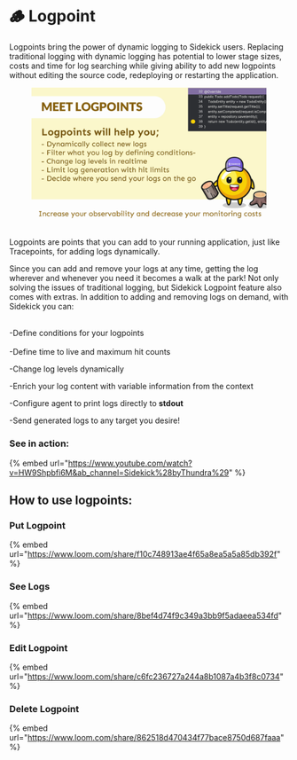 # 🪵 Logpoint

Logpoints bring the power of dynamic logging to Sidekick users. Replacing traditional logging with dynamic logging has potential to lower stage sizes, costs and time for log searching while giving ability to add new logpoints without editing the source code, redeploying or restarting the application.

<figure><img src="../.gitbook/assets/meetlogpoints(1).gif" alt=""/><figcaption></figcaption></figure>

Logpoints are points that you can add to your running application, just like Tracepoints, for adding logs dynamically.&#x20;

Since you can add and remove your logs at any time, getting the log wherever and whenever you need it becomes a walk at the park! Not only solving the issues of traditional logging, but Sidekick Logpoint feature also comes with extras. In addition to adding and removing logs on demand, with Sidekick you can:

\
\-Define conditions for your logpoints\
\
\-Define time to live and maximum hit counts

\-Change log levels dynamically

\-Enrich your log content with variable information from the context

\-Configure agent to print logs directly to **stdout**

\-Send generated logs to any target you desire!



### See in action:

{% embed url="https://www.youtube.com/watch?v=HW9Shpbfi6M&ab_channel=Sidekick%28byThundra%29" %}



## How to use logpoints:

### Put Logpoint

{% embed url="https://www.loom.com/share/f10c748913ae4f65a8ea5a5a85db392f" %}

### See Logs

{% embed url="https://www.loom.com/share/8bef4d74f9c349a3bb9f5adaeea534fd" %}

### Edit Logpoint

{% embed url="https://www.loom.com/share/c6fc236727a244a8b1087a4b3f8c0734" %}

### Delete Logpoint

{% embed url="https://www.loom.com/share/862518d470434f77bace8750d687faaa" %}
